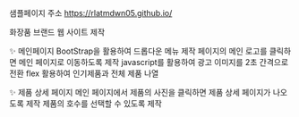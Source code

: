 샘플페이지 주소
https://rlatmdwn05.github.io/

화장품 브랜드 웹 사이트 제작

✨ 메인페이지
BootStrap을 활용하여 드롭다운 메뉴 제작
페이지의 메인 로고를 클릭하면 메인 페이지로 이동하도록 제작
javascript를 활용하여 광고 이미지를 2초 간격으로 전환
flex 활용하여 인기제품과 전체 제품 나열

✨ 제품 상세 페이지
메인 페이지에서 제품의 사진을 클릭하면 제품 상세 페이지가 나오도록 제작
제품의 호수를 선택할 수 있도록 제작
